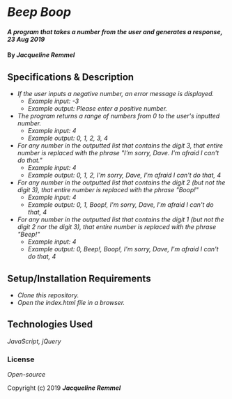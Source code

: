 # _Beep Boop_

#### _A program that takes a number from the user and generates a response, 23 Aug 2019_

#### By _**Jacqueline Remmel**_

## Specifications & Description

* _If the user inputs a negative number, an error message is displayed._
  * _Example input: -3_
  * _Example output: Please enter a positive number._
* _The program returns a range of numbers from 0 to the user's inputted number._
  * _Example input: 4_
  * _Example output: 0, 1, 2, 3, 4_
* _For any number in the outputted list that contains the digit 3, that entire number is replaced with the phrase "I'm sorry, Dave. I'm afraid I can't do that."_
  * _Example input: 4_
  * _Example output: 0, 1, 2, I'm sorry, Dave, I'm afraid I can't do that, 4_
* _For any number in the outputted list that contains the digit 2 (but not the digit 3), that entire number is replaced with the phrase "Boop!"_
  * _Example input: 4_
  * _Example output: 0, 1, Boop!, I'm sorry, Dave, I'm afraid I can't do that, 4_
* _For any number in the outputted list that contains the digit 1 (but not the digit 2 nor the digit 3), that entire number is replaced with the phrase "Beep!"_
  * _Example input: 4_
  * _Example output: 0, Beep!, Boop!, I'm sorry, Dave, I'm afraid I can't do that, 4_

## Setup/Installation Requirements

* _Clone this repository._
* _Open the index.html file in a browser._

## Technologies Used

_JavaScript, jQuery_

### License

*Open-source*

Copyright (c) 2019 **_Jacqueline Remmel_**

